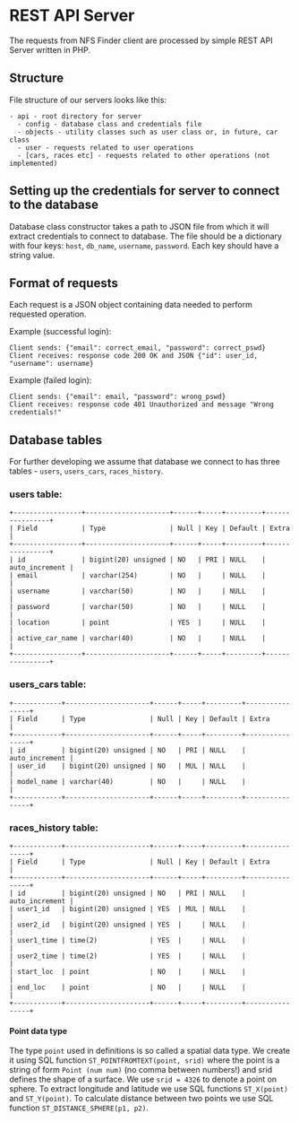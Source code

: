 # REST API Server
The requests from NFS Finder client are processed by simple REST API Server written in PHP.
## Structure
File structure of our servers looks like this:
```
- api - root directory for server
  - config - database class and credentials file
  - objects - utility classes such as user class or, in future, car class
  - user - requests related to user operations
  - [cars, races etc] - requests related to other operations (not implemented)
```
## Setting up the credentials for server to connect to the database
Database class constructor takes a path to JSON file from which it will extract credentials to connect to database. The file should be a dictionary with four keys: `host`, `db_name`, `username`, `password`. Each key should have a string value.

## Format of requests
Each request is a JSON object containing data needed to perform requested operation. 

Example (successful login):
```
Client sends: {"email": correct_email, "password": correct_pswd}
Client receives: response code 200 OK and JSON {"id": user_id, "username": username}
```
Example (failed login):
```
Client sends: {"email": email, "password": wrong_pswd}
Client receives: response code 401 Unauthorized and message "Wrong credentials!"
```

## Database tables
For further developing we assume that database we connect to has three tables - `users`, `users_cars`, `races_history`. 
### users table:
```
+-----------------+---------------------+------+-----+---------+----------------+
| Field           | Type                | Null | Key | Default | Extra          |
+-----------------+---------------------+------+-----+---------+----------------+
| id              | bigint(20) unsigned | NO   | PRI | NULL    | auto_increment |
| email           | varchar(254)        | NO   |     | NULL    |                |
| username        | varchar(50)         | NO   |     | NULL    |                |
| password        | varchar(50)         | NO   |     | NULL    |                |
| location        | point               | YES  |     | NULL    |                |
| active_car_name | varchar(40)         | NO   |     | NULL    |                |
+-----------------+---------------------+------+-----+---------+----------------+
```
### users_cars table:
```
+------------+---------------------+------+-----+---------+----------------+
| Field      | Type                | Null | Key | Default | Extra          |
+------------+---------------------+------+-----+---------+----------------+
| id         | bigint(20) unsigned | NO   | PRI | NULL    | auto_increment |
| user_id    | bigint(20) unsigned | NO   | MUL | NULL    |                |
| model_name | varchar(40)         | NO   |     | NULL    |                |
+------------+---------------------+------+-----+---------+----------------+
```
### races_history table:
```
+------------+---------------------+------+-----+---------+----------------+
| Field      | Type                | Null | Key | Default | Extra          |
+------------+---------------------+------+-----+---------+----------------+
| id         | bigint(20) unsigned | NO   | PRI | NULL    | auto_increment |
| user1_id   | bigint(20) unsigned | YES  | MUL | NULL    |                |
| user2_id   | bigint(20) unsigned | YES  |     | NULL    |                |
| user1_time | time(2)             | YES  |     | NULL    |                |
| user2_time | time(2)             | YES  |     | NULL    |                |
| start_loc  | point               | NO   |     | NULL    |                |
| end_loc    | point               | NO   |     | NULL    |                |
+------------+---------------------+------+-----+---------+----------------+
```
#### Point data type
The type `point` used in definitions is so called a spatial data type. We create it using SQL function `ST_POINTFROMTEXT(point, srid)` where the point is a string of form `Point (num num)` (no comma between numbers!) and srid defines the shape of a surface. We use `srid = 4326` to denote a point on sphere. To extract longitude and latitude we use SQL functions `ST_X(point)` and `ST_Y(point)`. To calculate distance between two points we use SQL function `ST_DISTANCE_SPHERE(p1, p2)`.

